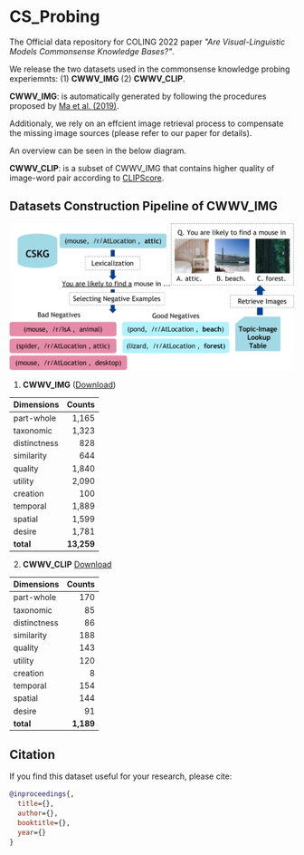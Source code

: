 # CS_Probing
The Official data repository for COLING 2022 paper _"Are Visual-Linguistic Models Commonsense Knowledge Bases?"_.

We release the two datasets used in the commonsense knowledge probing experiemnts: (1) **CWWV_IMG** (2) **CWWV_CLIP**.

**CWWV_IMG**: is automatically generated by following the procedures proposed by [Ma et al. (2019)](https://arxiv.org/abs/2011.03863).

Additionaly, we rely on an effcient image retrieval process to compensate the missing image sources (please refer to our paper for details).

An overview can be seen in the below diagram.

**CWWV_CLIP**: is a subset of CWWV_IMG that contains higher quality of image-word pair according to [CLIPScore](https://github.com/jmhessel/clipscore).

## Datasets Construction Pipeline of CWWV_IMG
![Overview of CWWV_IMG Dataset Construction Pipeline](https://github.com/Mallory24/CS_Probing/blob/main/data_construction.png)

1. **CWWV_IMG** ([Download](https://drive.google.com/uc?export=download&id=1UdwadtWGBw1qPbXw0AX4Qbx8tAnvmUKT))


| Dimensions    |  Counts  | 
| ------------- | -------------:| 
| part-whole    | 1,165         |
| taxonomic     | 1,323         |
| distinctness  | 828           |
| similarity    | 644           |
| quality       | 1,840         |
| utility       | 2,090         |
| creation      | 100           |
| temporal      | 1,889         |
| spatial       | 1,599         |
| desire        | 1,781         |
| **total**     | **13,259**    |

2. **CWWV_CLIP** [Download](https://drive.google.com/uc?export=download&id=10PsP7jMrQnUNU_oI_Z29clSMXW_Yh1Qo)

| Dimensions    |  Counts  | 
| ------------- | -------------:| 
| part-whole    | 170           |
| taxonomic     | 85            |
| distinctness  | 86            |
| similarity    | 188           |
| quality       | 143           |
| utility       | 120           |
| creation      | 8             |
| temporal      | 154           |
| spatial       | 144           |
| desire        | 91            |
| **total**     | **1,189**     |


## Citation
If you find this dataset useful for your research, please cite:
```bibtex
@inproceedings{,
  title={},
  author={},
  booktitle={},
  year={}
}
```
